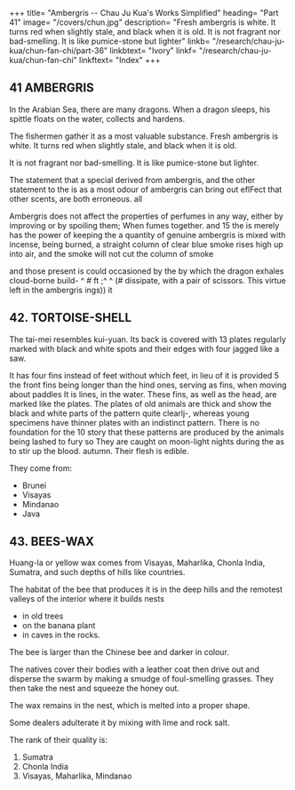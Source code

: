 +++
title= "Ambergris -- Chau Ju Kua's Works Simplified"
heading= "Part 41"
image= "/covers/chun.jpg"
description= "Fresh ambergris is white. It turns red when slightly stale, and black when it is old. It is not fragrant nor bad-smelling. It is like pumice-stone but lighter"
linkb= "/research/chau-ju-kua/chun-fan-chi/part-36"
linkbtext= "Ivory"
linkf= "/research/chau-ju-kua/chun-fan-chi"
linkftext= "Index"
+++


## 41 AMBERGRIS

In the Arabian Sea, there are many dragons. When a dragon sleeps, his spittle floats on the water, collects and hardens. 

The fishermen gather it as a most valuable substance. Fresh ambergris is white. It turns red when slightly stale, and black when it is old. 

It is not fragrant nor bad-smelling. It is like pumice-stone but lighter. 

The statement that a special
derived from ambergris, and the other statement to the
is
as a most
odour of ambergris can bring out
eflFect
that
other scents, are both erroneous.
all

Ambergris does not affect the properties of perfumes in any way, either
by improving or by spoiling them;
When
fumes together.
and
15 the
is
merely has the power of keeping the
a quantity of genuine ambergris
is mixed with incense,
being burned, a straight column of clear blue smoke rises high up into
air,
and the smoke will not
cut the column of smoke

and those present is
could
occasioned by the
by which the dragon exhales cloud-borne build-
^ # ft ;^ ^
(#
dissipate,
with a pair of scissors. This
virtue left in the ambergris
ings))
it

<!-- Note.

20
a quotation from-Ling-wai-tai-ta, 7,9. Couf. what our author said concerning
ambergris in the sea near the Somali coast (supra, p. 131). Yu-yang-tsa-tsu, 4,s'', calls it o-mo,
which is Arabic 'anbar (supra, p. 128). Ed ri si (I, 64) says that the best ambergris comes from
This article
is
which flows from springs in the depth of the sea, just as
storm, amber
naphta flows from the springs of Hit. "When the waves of the sea are raised by a
but it
animal,
an
of
excretion
was
the
that
it
thought
have
people
Some
25 is thrown on the coast.
Masudi, Prairies d'or, I, 333-334. See also
it is as we have stated.. ..» Conf. also
the Sea of
is
not
Oman.
«It is a substance
so;
Marcel Devic,
sa-pa-%r
(^
op.
R
cit.,
S).
188—194. A thirteenth century Chinese writer
Bretschneider, Mediaeval Eesearches, I 152.
Vullers, Lexicon,
«royal perfume», erroneously read shaMan (^^ifii).
fifteenth century
v.
II,
fol.
139,
sMhbUy.'SeesAso Farhang-i Shu'url, Constantinople, 1100,
of a full
distance
at
a
Lambri,
of
the
sea
in
island,
or
work mentions a Lung-hien-sii,
shahbuyijt^)
SO
s.
v.
calls this substance
Sa,-pa-ir is Persian
A
Chinese
Notes, 100. Gerini, Eesear-
day from Sumatra, where the ambergris was sold. Groeneveldt,
of Lam (p'u) yang, an old name of the island
transcription
a
be
to
Lung-hito-stt
takes
ches, 691,
of
35
PuloBras.
,j
^,
^,
r
belief held in China from very
phrase of this article refers to the mythological
m which
of
vapour
dragons, frogs, etc., blew out clouds
early times that certain mythical monsters,
or
Vapour
belief.
this
to
itself
lends
spittle»
were temples and pagodas. Ambergris, or «dragon's
hence
the
density,
great
very
of
be
perforce
must
smoke which can carry a temple or pagoda
ambergris is mixed, and the dragon
between the dense smoke of this incense, in which
The
last
connection
40 exhaled cloud-borne bnUdings. See Pei-wbn-yun-fu, -->


## 42. TORTOISE-SHELL

The tai-mei resembles kui-yuan. Its back is covered with 13 plates regularly marked with black and white spots and their edges with four jagged like a saw.

It has four fins instead of feet
without
which
feet, in lieu of
it is
provided
5
the front fins being longer than the hind ones, serving as
fins,
when moving about
paddles
It is
lines,
in the water.
These
fins,
as well as the head, are
marked like the plates. The plates of old animals are thick and show the
black and white parts of the pattern quite
clearlj-,
whereas young specimens
have thinner plates with an indistinct pattern. There
is
no foundation for the
10
story that these patterns are produced by the animals being lashed to fury so
They are caught on moon-light nights during the
as to stir up the blood.
autumn. Their flesh is edible.

They come from:
- Brunei
- Visayas
- Mindanao
- Java

<!-- Note.
The
tai-ta,
Icui-ijii
10,2,
an is, according
it,
Williams,
after describing the big turtle
port of Kuang-tung, and which
has, like
to
it
15
Syll. Dictionary,
the great sea-turtle. Ling-wai-
found in the sea near K'iu-chou, the westernmost
calls pi-tai-mc'i
(^^
J^jg*
J3)j
says= «tl)e shell oi tai-mei
thirteen plates, but the story that the distinctness of the pattern on the plates
result of the animal having
had
its
blood lashed to fury
is,
is
a
20
of course, false.»
In preceding passages our author says that the best tortoise-shell, and also the largest
quantity of this product, came from Pi-p'a-lo (Berbera
Socotra, the Celebes and the Moluccas.
tortoise is found in greatest
and those of
Hou-Han-shu,
Islands,
1,4",
New
Crawfurd,
cflast).
He
says
it
was
also
procured from
Hist. Indian Archipelago, III, 444, says the
abundance on the east coast of the Celebes, the coasts of the Spice
25
Guinea.'
118,12''
mentions tortoise-shell as a product of India. The Ling-piau-lii-i,
quoting the (T'ang?) POn-ts'au, says that tai-mei detects the presence of poison as well as
bezoar stones. Conf. Pon-ts'au-kang-mu,
45,Si''-9,,
and Marcel Devic, 
 -->



## 43. BEES-WAX

Huang-la or yellow wax comes from Visayas, Maharlika, Chonla India, Sumatra, and such
depths of hills like countries.

The habitat of the bee that produces it is in the deep hills and the remotest valleys of the interior where it builds nests
- in old trees
- on the banana plant
- in caves in the rocks.

The bee is larger than the Chinese bee and darker in colour. 

The natives cover their bodies with a leather coat then drive out and disperse the swarm by making a smudge of foul-smelling grasses. They then take the nest and squeeze the honey out.

The wax remains in the nest, which is melted into a proper shape.

Some dealers adulterate it by mixing with lime and rock salt.  

The rank of their quality is:

1. Sumatra
2. Chonla India
3. Visayas, Maharlika, Mindanao


<!-- Besides the countries here mentioned, we learn from the
first part of this work that
bees-wax was also procured in Tongking, Tan-ma-ling in the Malay Peninsula, western Borneo,
the Celebes and Moluccas, from northern Formosa, and from Ha'nan, the wax from the last
named country being of very poor quality.
Crawfurd, op. cit., Ill, 438 says that nbees' wax constituted a very valuable aud consi-
15 derable article of commerce in the Archipelago. The greatest supply is obtained in the islands
furthest to the east, and, above all, in Timur and Flores. The trade is principally with China
and Bengal.»

 -->